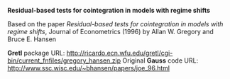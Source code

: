 **Residual-based tests for cointegration in models with regime shifts**

Based on the paper *Residual-based tests for cointegration in models with regime shifts*, Journal of Econometrics (1996)
by Allan W. Gregory and Bruce E. Hansen

**Gretl** package URL: http://ricardo.ecn.wfu.edu/gretl/cgi-bin/current_fnfiles/gregory_hansen.zip
Original **Gauss** code URL: http://www.ssc.wisc.edu/~bhansen/papers/joe_96.html
